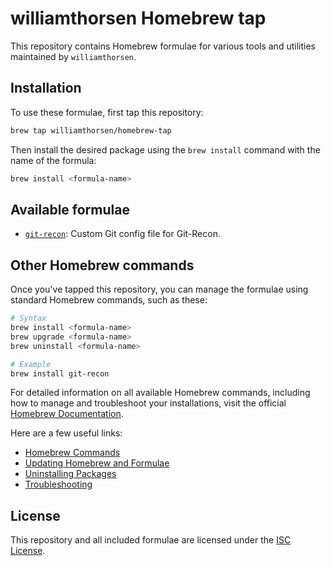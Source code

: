 # williamthorsen Homebrew tap

This repository contains Homebrew formulae for various tools and utilities maintained by `williamthorsen`.

## Installation

To use these formulae, first tap this repository:

```bash
brew tap williamthorsen/homebrew-tap
```

Then install the desired package using the `brew install` command with the name of the formula:

```bash
brew install <formula-name>
```

## Available formulae

- [`git-recon`](https://github.com/williamthorsen/git-recon#readme): Custom Git config file for Git-Recon.

## Other Homebrew commands

Once you've tapped this repository, you can manage the formulae using standard Homebrew commands, such as these:

```bash
# Syntax
brew install <formula-name>
brew upgrade <formula-name>
brew uninstall <formula-name> 

# Example
brew install git-recon
```

For detailed information on all available Homebrew commands,
including how to manage and troubleshoot your installations,
visit the official [Homebrew Documentation](https://docs.brew.sh/).

Here are a few useful links:

- [Homebrew Commands](https://docs.brew.sh/Manpage)
- [Updating Homebrew and Formulae](https://docs.brew.sh/FAQ#how-do-i-update-homebrew)
- [Uninstalling Packages](https://docs.brew.sh/FAQ#how-do-i-uninstall-a-formula)
- [Troubleshooting](https://docs.brew.sh/Troubleshooting)

## License

This repository and all included formulae are licensed under the [ISC License](LICENSE).
